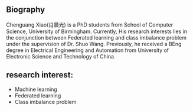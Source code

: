 ## Biography

Chenguang Xiao(肖晨光) is a PhD students from School of Computer Science, University of Birmingham.
Currently, His research interests lies in the conjunction between Federated learning and class imbalance problem under the supervision of Dr. Shuo Wang.
Previously, he received a BEng degree in Electrical Engineering and Automation from University of Electronic Science and Technology of China.

## research interest:

+ Machine learning
+ Federated learning
+ Class imbalance problem
